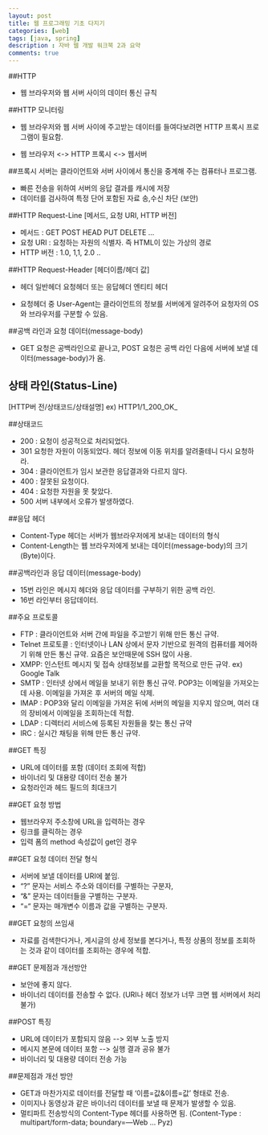 ```yaml
---
layout: post
title: 웹 프로그래밍 기초 다지기
categories: [web]
tags: [java, spring]
description : 자바 웹 개발 워크북 2과 요약
comments: true
---
```


##HTTP
- 웹 브라우저와 웹 서버 사이의 데이터 통신 규칙

##HTTP 모니터링
- 웹 브라우저와 웹 서버 사이에 주고받는 데이터를 들여다보려면 HTTP 프록시 프로그램이 필요함.

- 웹 브라우저 <-> HTTP 프록시 <-> 웹서버

##프록시 서버는 클라이언트와 서버 사이에서 통신을 중계해 주는 컴퓨터나 프로그램.
- 빠른 전송을 위하여 서버의 응답 결과를 캐시에 저장
- 데이터를 검사하여 특정 단어 포함된 자료 송,수신 차단 (보안)

##HTTP Request-Line [메서드, 요청 URI, HTTP 버전]
- 메서드 : GET POST HEAD PUT DELETE ...
- 요청 URI : 요청하는 자원의 식별자. 즉 HTML이 있는 가상의 경로
- HTTP 버전 : 1.0, 1,1, 2.0 ..

##HTTP Request-Header [헤더이름/헤더 값]
- 헤더
     일반헤더
     요청헤더 또는 응답헤더
     엔티티 헤더

- 요청헤더 중 User-Agent는 클라이언트의 정보를 서버에게 알려주어 요청자의 OS와 브라우저를 구분할 수 있음.

##공백 라인과 요청 데이터(message-body)
- GET 요청은 공백라인으로 끝나고, POST 요청은 공백 라인 다음에 서버에 보낼 데이터(message-body)가 옴.

## 상태 라인(Status-Line)
[HTTP버 전/상태코드/상태설명] ex) HTTP1/1_200_OK_

##상태코드
- 200 : 요청이 성공적으로 처리되었다.
- 301 요청한 자원이 이동되었다. 헤더 정보에 이동 위치를 알려줄테니 다시 요청하라.
- 304 : 클라이언트가 임시 보관한 응답결과와 다르지 않다.
- 400 : 잘못된 요청이다.
- 404 : 요청한 자원을 못 찾았다.
- 500 서버 내부에서 오류가 발생하였다.

##응답 헤더
- Content-Type 헤더는 서버가 웹브라우저에게 보내는 데이터의 형식
- Content-Length는 웹 브라우저에게 보내는 데이터(message-body)의 크기(Byte)이다.

##공백라인과 응답 데이터(message-body)
- 15번 라인은 메시지 헤더와 응답 데이터를 구부하기 위한 공백 라인.
- 16번 라인부터 응답데이터.

##주요 프로토콜
- FTP : 클라이언트와 서버 간에 파일을 주고받기 위해 만든 통신 규약.
- Telnet 프로토콜 : 인터넷이나 LAN 상에서 문자 기반으로 원격의 컴퓨터를 제어하기 위해 만든 통신 규약. 요즘은 보안때문에 SSH 많이 사용.
- XMPP: 인스턴트 메시지 및 접속 상태정보를 교환할 목적으로 만든 규약. ex) Google Talk
- SMTP : 인터넷 상에서 메일을 보내기 위한 통신 규약. POP3는 이메일을 가져오는데 사용. 이메일을 가져온 후 서버의 메일 삭제.
- IMAP : POP3와 달리 이메일을 가져온 뒤에 서버의 메일을 지우지 않으며, 여러 대의 장비에서 이메일을 조회하는데 적합.
- LDAP : 디렉터리 서비스에 등록된 자원들을 찾는 통신 규약
- IRC : 실시간 채팅을 위해 만든 통신 규약.

##GET 특징
- URL에 데이터를 포함 (데이터 조회에 적합)
- 바이너리 및 대용량 데이터 전송 불가
- 요청라인과 헤드 필드의 최대크기

##GET 요청 방법
- 웹브라우저 주소창에 URL을 입력하는 경우
- 링크를 클릭하는 경우
- 입력 폼의 method 속성값이 get인 경우

##GET 요청 데이터 전달 형식
- 서버에 보낼 데이터를 URI에 붙임.
- “?” 문자는 서비스 주소와 데이터를 구별하는 구분자,
- “&” 문자는 데이터들을 구별하는 구분자.
- “=“ 문자는 매개변수 이름과 값을 구별하는 구분자.

##GET 요청의 쓰임새
- 자료를 검색한다거나, 게시글의 상세 정보를 본다거나, 특정 상품의 정보를 조회하는 것과 같이 데이터를 조회하는 경우에 적합.

##GET 문제점과 개선방안
- 보안에 좋지 않다.
- 바이너리 데이터를 전송할 수 없다. (URI나 헤더 정보가 너무 크면 웹 서버에서 처리 불가)

##POST 특징
- URL에 데이터가 포함되지 않음 --> 외부 노출 방지
- 메시지 본문에 데이터 포함 --> 실행 결과 공유 불가
- 바이너리 및 대용량 데이터 전송 가능

##문제점과 개선 방안
- GET과 마찬가지로 데이터를 전달할 때 ‘이름=값&이름=값’ 형태로 전송.
- 이미지나 동영상과 같은 바이너리 데이터를 보낼 때 문제가 발생할 수 있음.
- 멀티파트 전송방식의 Content-Type 헤더를 사용하면 됨.  (Content-Type : multipart/form-data; boundary=—Web … Pyz)